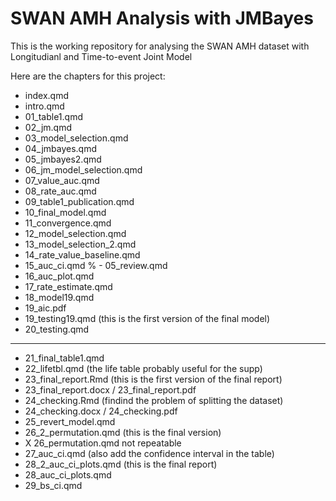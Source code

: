 # SWAN AMH Analysis with JMBayes 

This is the working repository for analysing the SWAN AMH dataset with Longitudianl and Time-to-event Joint Model

Here are the chapters for this project:

- index.qmd
- intro.qmd
- 01_table1.qmd
- 02_jm.qmd
- 03_model_selection.qmd
- 04_jmbayes.qmd
- 05_jmbayes2.qmd
- 06_jm_model_selection.qmd
- 07_value_auc.qmd
- 08_rate_auc.qmd
- 09_table1_publication.qmd
- 10_final_model.qmd
- 11_convergence.qmd
- 12_model_selection.qmd
- 13_model_selection_2.qmd
- 14_rate_value_baseline.qmd
- 15_auc_ci.qmd
% - 05_review.qmd
- 16_auc_plot.qmd
- 17_rate_estimate.qmd
- 18_model19.qmd
- 19_aic.pdf
- 19_testing19.qmd (this is the first version of the final model)
- 20_testing.qmd
-------------------
- 21_final_table1.qmd
- 22_lifetbl.qmd (the life table probably useful for the supp)
- 23_final_report.Rmd  (this is the first version of the final report)
- 23_final_report.docx / 23_final_report.pdf
- 24_checking.Rmd (findind the problem of splitting the dataset)
- 24_checking.docx / 24_checking.pdf
- 25_revert_model.qmd
- 26_2_permutation.qmd (this is the final version)
- X 26_permutation.qmd not repeatable
- 27_auc_ci.qmd (also add the confidence interval in the table)
- 28_2_auc_ci_plots.qmd (this is the final report)
- 28_auc_ci_plots.qmd
- 29_bs_ci.qmd

